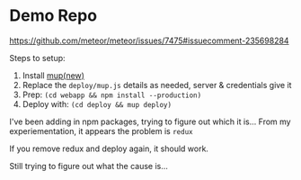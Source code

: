 # Demo Repo

https://github.com/meteor/meteor/issues/7475#issuecomment-235698284

Steps to setup:

1. Install [mup(new)](https://github.com/kadirahq/meteor-up)
2. Replace the `deploy/mup.js` details as needed, server & credentials
   give it
3. Prep: `(cd webapp && npm install --production)`
4. Deploy with: `(cd deploy && mup deploy)`

I've been adding in npm packages, trying to figure out which it is...
From my experiementation, it appears the problem is `redux`

If you remove redux and deploy again, it should work.

Still trying to figure out what the cause is...
